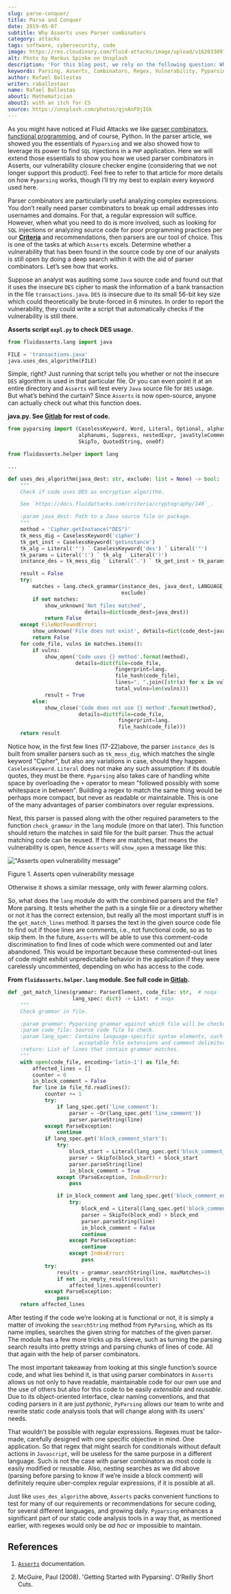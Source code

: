 ```yaml
---
slug: parse-conquer/
title: Parse and Conquer
date: 2019-05-07
subtitle: Why Asserts uses Parser combinators
category: attacks
tags: software, cybersecurity, code
image: https://res.cloudinary.com/fluid-attacks/image/upload/v1620330971/blog/parse-conquer/cover_avf8fy.webp
alt: Photo by Markus Spiske on Unsplash
description: 'For this blog post, we rely on the following question: Why does Asserts use parser combinators as its main static code analysis tool?'
keywords: Parsing, Asserts, Combinators, Regex, Vulnerability, Pyparsing, Ethical Hacking, Pentesting
author: Rafael Ballestas
writer: raballestasr
name: Rafael Ballestas
about1: Mathematician
about2: with an itch for CS
source: https://unsplash.com/photos/qjnAnF0jIGk
---
```


As you might have noticed at Fluid Attacks we like [parser
combinators](../pars-orationis-secura/), [functional
programming](../why-we-go-functional), and of course,
Python. In the parser article, we showed you the
essentials of `Pyparsing` and we also showed how to leverage its power
to find `SQL` injections in a `PHP` application. Here we will extend
those essentials to show you how we used parser combinators in Asserts,
our vulnerability closure checker engine (considering that we not longer
support this product). Feel free to refer to that article for more
details on how `Pyparsing` works, though I’ll try my best to explain
every keyword used here.

Parser combinators are particularly useful analyzing complex
expressions. You don’t really need parser combinators to break up email
addresses into usernames and domains. For that, a regular expression
will suffice. However, when what you need to do is more involved, such
as looking for `SQL` injections or analyzing source code for poor
programming practices per our
[**Criteria**](https://docs.fluidattacks.com/criteria/) and
recommendations, then parsers are our tool of choice. This is one of the
tasks at which `Asserts` excels. Determine whether a vulnerability that
has been found in the source code by one of our analysts is still open
by doing a deep search within it with the aid of parser combinators.
Let’s see how that works.

Suppose an analyst was auditing some `Java` source code and found out
that it uses the insecure `DES` cipher to mask the information of a bank
transaction in the file `transactions.java`. `DES` is insecure due to
its small 56-bit key size which could theoretically be brute-forced in 6
minutes. In order to report the vulnerability, they could write a script
that automatically checks if the vulnerability is still there.

**Asserts script `expl.py` to check DES usage.**

``` python
from fluidasserts.lang import java

FILE = 'transactions.java'
java.uses_des_algorithm(FILE)
```

Simple, right? Just running that script tells you whether or not the
insecure `DES` algorithm is used in that particular file. Or you can
even point it at an entire directory and `Asserts` will test every
`Java` source file for `DES` usage. But what’s behind the curtain? Since
`Asserts` is now open-source, anyone can actually check out what this
function does.

**java.py. See
[Gitlab](https://gitlab.com/fluidattacks/asserts/blob/master/fluidasserts/lang/java.py#L395)
for rest of code.**

``` python
from pyparsing import (CaselessKeyword, Word, Literal, Optional, alphas, Or,
                       alphanums, Suppress, nestedExpr, javaStyleComment,
                       SkipTo, QuotedString, oneOf)

from fluidasserts.helper import lang

...

def uses_des_algorithm(java_dest: str, exclude: list = None) -> bool:
    """
    Check if code uses DES as encryption algorithm.

    See `https://docs.fluidattacks.com/criteria/cryptography/149`_.

    :param java_dest: Path to a Java source file or package.
    """
    method = 'Cipher.getInstance("DES")'
    tk_mess_dig = CaselessKeyword('cipher')
    tk_get_inst = CaselessKeyword('getinstance')
    tk_alg = Literal('"') ` CaselessKeyword('des') ` Literal('"')
    tk_params = Literal('(') ` tk_alg ` Literal(')')
    instance_des = tk_mess_dig ` Literal('.') ` tk_get_inst + tk_params

    result = False
    try:
        matches = lang.check_grammar(instance_des, java_dest, LANGUAGE_SPECS,
                                     exclude)
        if not matches:
            show_unknown('Not files matched',
                         details=dict(code_dest=java_dest))
            return False
    except FileNotFoundError:
        show_unknown('File does not exist', details=dict(code_dest=java_dest))
        return False
    for code_file, vulns in matches.items():
        if vulns:
            show_open('Code uses {} method'.format(method),
                      details=dict(file=code_file,
                                   fingerprint=lang.
                                   file_hash(code_file),
                                   lines=", ".join([str(x) for x in vulns]),
                                   total_vulns=len(vulns)))
            result = True
        else:
            show_close('Code does not use {} method'.format(method),
                       details=dict(file=code_file,
                                    fingerprint=lang.
                                    file_hash(code_file)))
    return result
```

Notice how, in the first few lines (17-22)above, the parser
`instance_des` is built from smaller parsers such as `tk_mess_dig`,
which matches the single keyword "Cipher", but also any variations in
case, should they happen. `CaselessKeyword`. `Literal` does not make any
such assumption: if its double quotes, they must be there. `Pyparsing`
also takes care of handling white space by overloading the `+` operator
to mean "followed possibly with some whitespace in between". Building a
regex to match the same thing would be perhaps more compact, but never
as readable or maintainable. This is one of the many advantages of
parser combinators over regular expressions.

<div>
<cta-banner
buttontxt="Read more"
link="/solutions/secure-code-review/"
title="Get started with Fluid Attacks' Secure Code Review solution right now"
/>
</div>

Next, this parser is passed along with the other required parameters to
the function `check_grammar` in the `lang` module (more on that later).
This function should return the matches in said file for the built
parser. Thus the actual matching code can be reused. If there are
matches, that means the vulnerability is open, hence `Asserts` will
`show_open` a message like this:

<div class="imgblock">

!["Asserts open vulnerability message"](https://res.cloudinary.com/fluid-attacks/image/upload/v1620330969/blog/parse-conquer/asserts-open-msg_otjbo5.webp)

<div class="title">

Figure 1. Asserts open vulnerability message

</div>

</div>

Otherwise it shows a similar message, only with fewer alarming colors.

So, what does the `lang` module do with the combined parsers and the
file? More parsing. It tests whether the path is a single file or a
directory whether or not it has the correct extension, but really all
the most important stuff is in the `get_match_lines` method. It parses
the text in the given source code file to find out if those lines are
comments, i.e., not functional code, so as to skip them. In the future,
`Asserts` will be able to use this comment-code discrimination to find
lines of code which were commented out and later abandoned. This would
be important because these commented-out lines of code might exhibit
unpredictable behavior in the application if they were carelessly
uncommented, depending on who has access to the code.

**From `fluidasserts.helper.lang` module. See full code in
[Gitlab](https://gitlab.com/fluidattacks/asserts/blob/master/fluidasserts/helper/lang.py).**

``` python
def _get_match_lines(grammar: ParserElement, code_file: str,  # noqa
                     lang_spec: dict) -> List:  # noqa
    """
    Check grammar in file.

    :param grammar: Pyparsing grammar against which file will be checked.
    :param code_file: Source code file to check.
    :param lang_spec: Contains language-specific syntax elements, such as
                       acceptable file extensions and comment delimiters.
    :return: List of lines that contain grammar matches.
    """
    with open(code_file, encoding='latin-1') as file_fd:
        affected_lines = []
        counter = 0
        in_block_comment = False
        for line in file_fd.readlines():
            counter += 1
            try:
                if lang_spec.get('line_comment'):
                    parser = ~Or(lang_spec.get('line_comment'))
                    parser.parseString(line)
            except ParseException:
                continue
            if lang_spec.get('block_comment_start'):
                try:
                    block_start = Literal(lang_spec.get('block_comment_start'))
                    parser = SkipTo(block_start) + block_start
                    parser.parseString(line)
                    in_block_comment = True
                except (ParseException, IndexError):
                    pass

                if in_block_comment and lang_spec.get('block_comment_end'):
                    try:
                        block_end = Literal(lang_spec.get('block_comment_end'))
                        parser = SkipTo(block_end) + block_end
                        parser.parseString(line)
                        in_block_comment = False
                        continue
                    except ParseException:
                        continue
                    except IndexError:
                        pass
            try:
                results = grammar.searchString(line, maxMatches=1)
                if not _is_empty_result(results):
                    affected_lines.append(counter)
            except ParseException:
                pass
    return affected_lines
```

After testing if the code we’re looking at is functional or not, it is
simply a matter of invoking the `searchString` method from `PyParsing`,
which as its name implies, searches the given string for matches of the
given parser. The module has a few more tricks up its sleeve, such as
turning the parsing search results into pretty strings and parsing
chunks of lines of code. All that again with the help of parser
combinators.

The most important takeaway from looking at this single function’s
source code, and what lies behind it, is that using parser combinators
in `Asserts` allows us not only to have readable, maintainable code for
our own use and the use of others but also for this code to be easily
*extensible* and *reusable*. Due to its object-oriented interface, clear
naming conventions, and that coding parsers in it are just *pythonic*,
`PyParsing` allows our team to write and rewrite static code analysis
tools that will change along with its users' needs.

That wouldn’t be possible with regular expressions. Regexes must be
tailor-made, carefully designed with one specific objective in mind. One
application. So that regex that might search for conditionals without
default actions in `Javascript`, will be useless for the same purpose in
a different language. Such is not the case with parser combinators as
most code is easily modified or reusable. Also, nesting searches as we
did above (parsing before parsing to know if we’re inside a block
comment) will definitely require uber-complex regular expressions, if it
is possible at all.

Just like `uses_des_algorithm` above, `Asserts` packs convenient
functions to test for many of our requirements or recommendations for
secure coding, for several different languages, and growing daily.
`Pyparsing` enhances a significant part of our static code analysis
tools in a way that, as mentioned earlier, with regexes would only be
*ad hoc* or impossible to maintain.

## References

1. [`Asserts`](https://fluidattacks.gitlab.io/asserts/) documentation.

2. McGuire, Paul (2008). 'Getting Started with Pyparsing'. O’Reilly
    Short Cuts.
